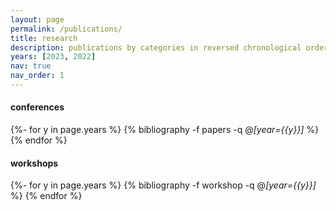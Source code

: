 ```yaml
---
layout: page
permalink: /publications/
title: research
description: publications by categories in reversed chronological order. [*] denotes equal contribution.
years: [2023, 2022]
nav: true
nav_order: 1
---
```


#### conferences
<!-- _pages/publications.md -->
<div class="publications">

{%- for y in page.years %}
  {% bibliography -f papers -q @*[year={{y}}]* %}
{% endfor %}

</div>

#### workshops

<div class="publications">

{%- for y in page.years %}
  {% bibliography -f workshop -q @*[year={{y}}]* %}
{% endfor %}

</div>